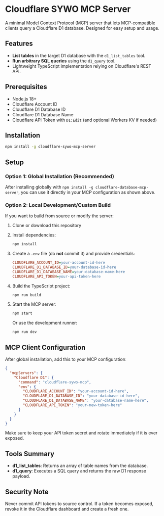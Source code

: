 # Cloudflare SYWO MCP Server

A minimal Model Context Protocol (MCP) server that lets MCP-compatible clients query a Cloudflare D1 database. Designed for easy setup and usage.

## Features

- **List tables** in the target D1 database with the `d1_list_tables` tool.
- **Run arbitrary SQL queries** using the `d1_query` tool.
- Lightweight TypeScript implementation relying on Cloudflare's REST API.

## Prerequisites

- Node.js 18+
- Cloudflare Account ID
- Cloudflare D1 Database ID
- Cloudflare D1 Database Name
- Cloudflare API Token with `D1:Edit` (and optional Workers KV if needed)

## Installation

```bash
npm install -g cloudflare-sywo-mcp-server
```

## Setup

### Option 1: Global Installation (Recommended)
After installing globally with `npm install -g cloudflare-database-mcp-server`, you can use it directly in your MCP configuration as shown above.

### Option 2: Local Development/Custom Build
If you want to build from source or modify the server:

1. Clone or download this repository
2. Install dependencies:
   ```bash
   npm install
   ```

3. Create a `.env` file (do **not** commit it) and provide credentials:
   ```ini
   CLOUDFLARE_ACCOUNT_ID=your-account-id-here
   CLOUDFLARE_D1_DATABASE_ID=your-database-id-here
   CLOUDFLARE_D1_DATABASE_NAME=your-database-name-here
   CLOUDFLARE_API_TOKEN=your-api-token-here
   ```

4. Build the TypeScript project:
   ```bash
   npm run build
   ```

5. Start the MCP server:
   ```bash
   npm start
   ```

   Or use the development runner:
   ```bash
   npm run dev
   ```

## MCP Client Configuration

After global installation, add this to your MCP configuration:

```json
{
  "mcpServers": {
    "Cloudflare D1": {
      "command": "cloudflare-sywo-mcp",
      "env": {
        "CLOUDFLARE_ACCOUNT_ID": "your-account-id-here",
        "CLOUDFLARE_D1_DATABASE_ID": "your-database-id-here",
        "CLOUDFLARE_D1_DATABASE_NAME": "your-database-name-here",
        "CLOUDFLARE_API_TOKEN": "your-new-token-here"
      }
    }
  }
}
```

Make sure to keep your API token secret and rotate immediately if it is ever exposed.

## Tools Summary

- **d1_list_tables**: Returns an array of table names from the database.
- **d1_query**: Executes a SQL query and returns the raw D1 response payload.

## Security Note

Never commit API tokens to source control. If a token becomes exposed, revoke it in the Cloudflare dashboard and create a fresh one.